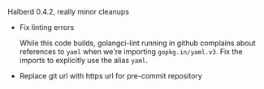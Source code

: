 Halberd 0.4.2, really minor cleanups

- Fix linting errors

  While this code builds, golangci-lint running in github complains about
  references to `yaml` when we're importing `gopkg.in/yaml.v3`. Fix the
  imports to explicitly use the alias `yaml`.

- Replace git url with https url for pre-commit repository
